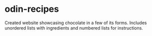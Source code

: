 # odin-recipes
Created website showcasing chocolate in a few of its forms.
Includes unordered lists with ingredients and numbered lists for instructions. 


